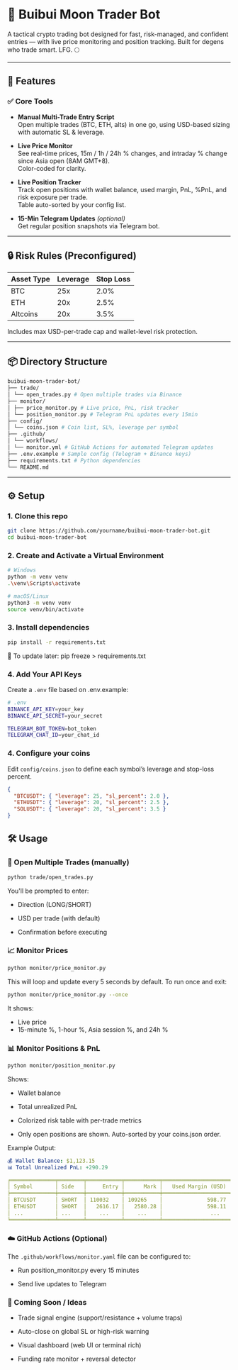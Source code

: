 # 🚀 Buibui Moon Trader Bot

A tactical crypto trading bot designed for fast, risk-managed, and confident entries — with live price monitoring and position tracking. Built for degens who trade smart. LFG. 🌕

---

## 🧠 Features

### ✅ Core Tools

- **Manual Multi-Trade Entry Script**  
  Open multiple trades (BTC, ETH, alts) in one go, using USD-based sizing with automatic SL & leverage.

- **Live Price Monitor**  
  See real-time prices, 15m / 1h / 24h % changes, and intraday % change since Asia open (8AM GMT+8).  
  Color-coded for clarity.

- **Live Position Tracker**  
  Track open positions with wallet balance, used margin, PnL, %PnL, and risk exposure per trade.  
  Table auto-sorted by your config list.

- **15-Min Telegram Updates** *(optional)*  
  Get regular position snapshots via Telegram bot.

---

## 🔒 Risk Rules (Preconfigured)

| Asset Type  | Leverage | Stop Loss |
|-------------|----------|-----------|
| BTC         | 25x      | 2.0%      |
| ETH         | 20x      | 2.5%      |
| Altcoins    | 20x      | 3.5%      |

Includes max USD-per-trade cap and wallet-level risk protection.

---

## 📦 Directory Structure

```bash
buibui-moon-trader-bot/
├── trade/
│ └── open_trades.py # Open multiple trades via Binance
├── monitor/
│ ├── price_monitor.py # Live price, PnL, risk tracker
│ └── position_monitor.py # Telegram PnL updates every 15min
├── config/
│ └── coins.json # Coin list, SL%, leverage per symbol
├── .github/
│ └── workflows/
│ └── monitor.yml # GitHub Actions for automated Telegram updates
├── .env.example # Sample config (Telegram + Binance keys)
├── requirements.txt # Python dependencies
└── README.md
```

---

## ⚙️ Setup

### 1. Clone this repo

```bash
git clone https://github.com/yourname/buibui-moon-trader-bot.git
cd buibui-moon-trader-bot

```

### 2. Create and Activate a Virtual Environment

```bash
# Windows
python -m venv venv
.\venv\Scripts\activate

# macOS/Linux
python3 -m venv venv
source venv/bin/activate
```

### 3. Install dependencies

```bash
pip install -r requirements.txt
```

🔁 To update later:
pip freeze > requirements.txt

### 4. Add Your API Keys

Create a `.env` file based on .env.example:

```bash
# .env
BINANCE_API_KEY=your_key
BINANCE_API_SECRET=your_secret

TELEGRAM_BOT_TOKEN=bot_token
TELEGRAM_CHAT_ID=your_chat_id
```

### 4. Configure your coins

Edit `config/coins.json` to define each symbol’s leverage and stop-loss percent.

```json
{
  "BTCUSDT": { "leverage": 25, "sl_percent": 2.0 },
  "ETHUSDT": { "leverage": 20, "sl_percent": 2.5 },
  "SOLUSDT": { "leverage": 20, "sl_percent": 3.5 }
}
```

## 🛠️ Usage

### 🧾 Open Multiple Trades (manually)

```bash
python trade/open_trades.py
```

You'll be prompted to enter:

- Direction (LONG/SHORT)

- USD per trade (with default)

- Confirmation before executing

### 📈 Monitor Prices

```bash
python monitor/price_monitor.py
```

This will loop and update every 5 seconds by default.
To run once and exit:

```bash
python monitor/price_monitor.py --once
```

It shows:

- Live price
- 15-minute %, 1-hour %, Asia session %, and 24h %

### 📊 Monitor Positions & PnL

```bash
python monitor/position_monitor.py
```

Shows:

- Wallet balance

- Total unrealized PnL

- Colorized risk table with per-trade metrics

- Only open positions are shown. Auto-sorted by your coins.json order.

Example Output:

```yaml
💰 Wallet Balance: $1,123.15
📊 Total Unrealized PnL: +290.29

╒══════════════╤════════╤═══════════╤═══════════╤═════════════════════╤═══════════════════════╤════════╤════════╤═════════╕
│ Symbol       │ Side   │     Entry │      Mark │   Used Margin (USD) │   Position Size (USD) │    PnL │ PnL%   │ Risk%   │
╞══════════════╪════════╪═══════════╪═══════════╪═════════════════════╪═══════════════════════╪════════╪════════╪═════════╡
│ BTCUSDT      │ SHORT  │ 110032    │ 109265    │              598.77 │              14969.3  │ 105.08 │ +0.70% │ 53.31%  │
│ ETHUSDT      │ SHORT  │   2616.17 │   2580.28 │              598.11 │              11962.2  │ 166.2  │ +1.37% │ 53.25%  │
│ ...          │ ...    │    ...    │    ...    │               ...    │                 ...    │ ...    │  ...   │  ...    │
╘══════════════╧════════╧═══════════╧═══════════╧═════════════════════╧═══════════════════════╧════════╧════════╧═════════╛

```

### ☁️ GitHub Actions (Optional)

The `.github/workflows/monitor.yaml` file can be configured to:

- Run position_monitor.py every 15 minutes

- Send live updates to Telegram

### 📌 Coming Soon / Ideas

- Trade signal engine (support/resistance + volume traps)

- Auto-close on global SL or high-risk warning

- Visual dashboard (web UI or terminal rich)

- Funding rate monitor + reversal detector
